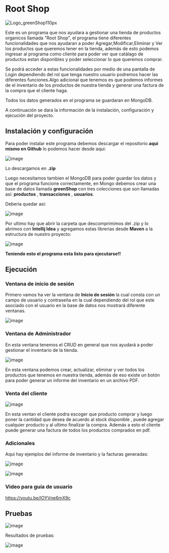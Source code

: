  # Root Shop 

   ![Logo_greenShop110px](https://github.com/user-attachments/assets/87834e5a-703b-4f90-9bc4-6b5b20a90c77) 

   Este es un programa que nos ayudara a gestionar una tienda de productos organicos llamada "Root Shop", el programa tiene diferentes funcionalidades que nos ayudaran a poder Agregar,Modificar,Eliminar y Ver
   los productos que queremos tener en la tienda, además de esto podemos ingresar al programa como cliente para poder ver que catálago de productos estan disponibles y poder seleccionar lo que queremos comprar.

   Se podrá acceder a estas funcionalidades por medio de una pantalla de Login dependiendo del rol que tenga nuestro usuario podremos hacer las diferentes funciones.Algo adicional que tenemos es que podemos
   informes de el inventario de los productos de nuestra tienda y generar una factura de la compra que el cliente haga.

   Todos los datos generados en el programa se guardaran en MongoDB.

   A continuación se dara la información de la instalación, configuración y ejecución del proyecto.

   ## Instalación y configuración

   Para poder instalar este programa debemos descargar el repositorio **aqui mismo en Github** lo podemos hacer desde aqui:

   ![image](https://github.com/user-attachments/assets/3e7663a4-9f00-4e0e-a737-3e5bbaddedc8)

   Lo descargamos en **.zip**

   Luego necesitamos tambien el MongoDB para poder guardar los datos y que el programa funcione correctamente, en Mongo debemos crear una base de datos llamada **greenShop** con tres colecciones que son llamadas
   así: **productos** , **transacciones** , **usuarios**.

   Deberia quedar así:
   
   ![image](https://github.com/user-attachments/assets/632b8a7e-0fb9-4ae8-ab82-026fe01b3611)

   Por ultimo hay que abrir la carpeta que descomprimimos del .zip y lo abrimos con **Intellij Idea** y agregamos estas librerias desde **Maven** a la estructura de nuestro proyecto:

   ![image](https://github.com/user-attachments/assets/b0d2784a-e0f5-4045-88a7-6ca1039b266e)

   **Teniendo esto el programa esta listo para ejecutarse!!**

   ## Ejecución

   ### Ventana de inicio de sesión

   Primero vamos ha ver la ventana de **Inicio de sesión** la cual consta con un campo de usuario y contraseña en la cual dependiendo del rol que este asociado con el usuario en la base de datos nos mostrará
   diferente ventanas.

  ![image](https://github.com/user-attachments/assets/106eeec6-b54a-4e2f-90c8-bf545046c126)

  ### Ventana de Administrador

  En esta ventana tenemos el CRUD en general que nos ayudará a poder gestionar el inventario de la tienda.

  ![image](https://github.com/user-attachments/assets/70b4bc6d-dbbb-4dc0-bdf3-055be7506c71)

  En esta ventana podemos crear, actualizar, eliminar y ver todos los productos que tenemos en nuestra tienda, además de eso existe un botón para poder generar un informe del inventario en un archivo PDF.

  ### Venta del cliente

  ![image](https://github.com/user-attachments/assets/5e7895d8-f21e-40ac-b29d-ef8a6e4c2c78)

  En esta ventan el cliente podra escoger que producto comprar y luego poner la cantidad que desea de acuerdo al stock disponible , puede agregar cualquier producto y al ultimo finalizar la compra.
  Además a esto el cliente puede generar una factura de todos los productos comprados en pdf.

  ### Adicionales

  Aqui hay ejemplos del informe de inventario y la facturas generadas:
  
  ![image](https://github.com/user-attachments/assets/c26ec11e-55d8-4dca-8123-2f614667d7f3)

  ![image](https://github.com/user-attachments/assets/fc95976b-584a-4c3e-b055-2bf3c941c679)

  ### Video para guía de usuario

  https://youtu.be/lOYVne6mX9c 

  ## Pruebas
  
  ![image](https://github.com/user-attachments/assets/4ab2ba0f-ba7d-4063-a12f-dc4dc313dee2)

  Resultados de pruebas:

  ![image](https://github.com/user-attachments/assets/761331fa-b58d-4696-bab5-b799b09ef450)






  

   




   
